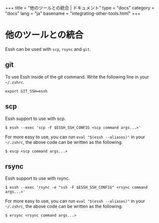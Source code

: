 +++
title = "他のツールとの統合 | ドキュメント"
type = "docs"
category = "docs"
lang = "ja"
basename = "integrating-other-tools.html"
+++

# 他のツールとの統合

Essh can be used with `scp`, `rsync` and `git`.

## git

To use Essh inside of the git command. Write the following line in your `~/.zshrc`.

~~~
export GIT_SSH=essh
~~~

## scp

Essh support to use with scp.

~~~
$ essh --exec 'scp -F $ESSH_SSH_CONFIG <scp command args...>'
~~~

For more easy to use, you can run `eval "$(essh --aliases)"` in your `~/.zshrc`, the above code can be written as the following.

~~~
$ escp <scp command args...>
~~~

## rsync

Essh support to use with rsync.

~~~
$ essh --exec 'rsync -e "ssh -F $ESSH_SSH_CONFIG" <rsync command args...>'
~~~

For more easy to use, you can run `eval "$(essh --aliases)"` in your `~/.zshrc`, the above code can be written as the following.

~~~
$ ersync <rsync command args...>
~~~
